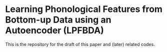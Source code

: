 # Learning Phonological Features from Bottom-up Data using  an Autoencoder (LPFBDA)
This is the repository for the draft of this paper and (later) related codes. 
